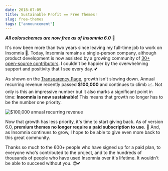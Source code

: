 ```yaml
---
date: 2018-07-09
title: Sustainable Profit == Free Themes!
slug: free-themes
tags: ["announcement"]
---
```


__*All colorschemes are now free as of Insomnia 6.0*__ &#128079;

It's now been more than two years since leaving my full-time job to work on Insomnia 🙌. Today, Insomnia remains a 
single-person company, although product development is now assisted by a growing community of 
[30+ open-source contributors](https://github.com/getinsomnia/insomnia/graphs/contributors). I couldn't be happier
by the overwhelming support and positivity that I see every day. 💕

As shown on the [Transparency Page](/transparency), growth isn't slowing down. Annual recurring revenue 
recently passed **$100,000** and continues to climb 📈. Not only is this an impressive number but it also marks a
significant point in time: **Insomnia is now sustainable**! This means that growth no longer has to be the
number one priority.

![$100,000 annual recurring revenue](/images/blog/100k.png)

Now that growth has less priority, it's time to start giving back. As of version 6.0, 
**premium themes no longer require a paid subscription to use**. 🎉 And, as Insomnia continues to grow, 
I hope to be able to give even more back to this great community. 

Thanks so much to the 600+ people who have signed up for a paid plan, to everyone who's contributed to the
project, and to the hundreds of thousands of people who have used Insomnia over it's lifetime. It wouldn't
be able to succeed without you. 😍💕
